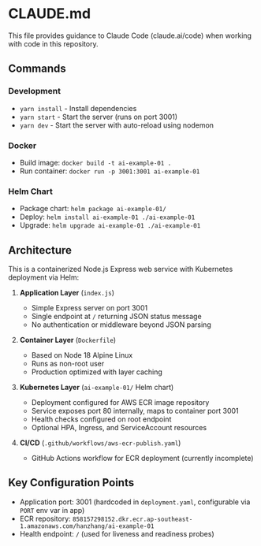 # CLAUDE.md

This file provides guidance to Claude Code (claude.ai/code) when working with code in this repository.

## Commands

### Development
- `yarn install` - Install dependencies
- `yarn start` - Start the server (runs on port 3001)
- `yarn dev` - Start the server with auto-reload using nodemon

### Docker
- Build image: `docker build -t ai-example-01 .`
- Run container: `docker run -p 3001:3001 ai-example-01`

### Helm Chart
- Package chart: `helm package ai-example-01/`
- Deploy: `helm install ai-example-01 ./ai-example-01`
- Upgrade: `helm upgrade ai-example-01 ./ai-example-01`

## Architecture

This is a containerized Node.js Express web service with Kubernetes deployment via Helm:

1. **Application Layer** (`index.js`)
   - Simple Express server on port 3001
   - Single endpoint at `/` returning JSON status message
   - No authentication or middleware beyond JSON parsing

2. **Container Layer** (`Dockerfile`)
   - Based on Node 18 Alpine Linux
   - Runs as non-root user
   - Production optimized with layer caching

3. **Kubernetes Layer** (`ai-example-01/` Helm chart)
   - Deployment configured for AWS ECR image repository
   - Service exposes port 80 internally, maps to container port 3001
   - Health checks configured on root endpoint
   - Optional HPA, Ingress, and ServiceAccount resources

4. **CI/CD** (`.github/workflows/aws-ecr-publish.yaml`)
   - GitHub Actions workflow for ECR deployment (currently incomplete)

## Key Configuration Points

- Application port: 3001 (hardcoded in `deployment.yaml`, configurable via `PORT` env var in app)
- ECR repository: `858157298152.dkr.ecr.ap-southeast-1.amazonaws.com/hanzhang/ai-example-01`
- Health endpoint: `/` (used for liveness and readiness probes)